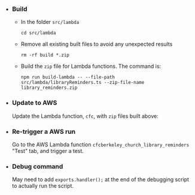 - ### Build

  - In the folder `src/lambda`
    ```
    cd src/lambda
    ```
  - Remove all existing built files to avoid any unexpected results
    ```
    rm -rf build *.zip
    ```
  - Build the `zip` file for Lambda functions. The command is:

    ```
    npm run build-lambda -- --file-path src/lambda/libraryReminders.ts --zip-file-name library_reminders.zip
    ```

- ### Update to AWS

  Update the Lambda function, `cfc`, with `zip` files built above:

- ### Re-trigger a AWS run

  Go to the AWS Lambda function `cfcberkeley_church_library_reminders` "Test" tab, and trigger a test.

- ### Debug command

  May need to add `exports.handler();` at the end of the debugging script to actually run the script.
